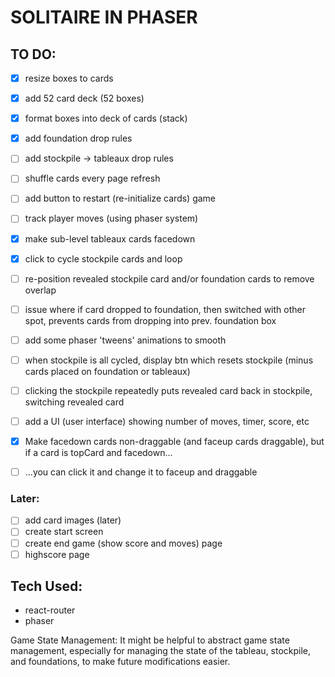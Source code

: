 # SOLITAIRE IN PHASER

## TO DO:

+ [x] resize boxes to cards
+ [x] add 52 card deck (52 boxes)
+ [x] format boxes into deck of cards (stack)
+ [x] add foundation drop rules
+ [ ] add stockpile -> tableaux drop rules
+ [ ] shuffle cards every page refresh
+ [ ] add button to restart (re-initialize cards) game
+ [ ] track player moves (using phaser system)
+ [x] make sub-level tableaux cards facedown
+ [x] click to cycle stockpile cards and loop
+ [ ] re-position revealed stockpile card and/or foundation cards to remove overlap
+ [ ] issue where if card dropped to foundation, then switched with other spot, prevents cards from dropping into prev. foundation box
+ [ ] add some phaser 'tweens' animations to smooth
+ [ ] when stockpile is all cycled, display btn which resets stockpile (minus cards placed on foundation or tableaux)
+ [ ] clicking the stockpile repeatedly puts revealed card back in stockpile, switching revealed card
+ [ ] add a UI (user interface) showing number of moves, timer, score, etc

+ [x] Make facedown cards non-draggable (and faceup cards draggable), but if a card is topCard and facedown...
+ [ ] ...you can click it and change it to faceup and draggable

### Later:
+ [ ] add card images (later)
+ [ ] create start screen
+ [ ] create end game (show score and moves) page
+ [ ] highscore page

## Tech Used:
+ react-router
+ phaser





Game State Management: It might be helpful to abstract game state management, especially for managing the state of the tableau, stockpile, and foundations, to make future modifications easier.
